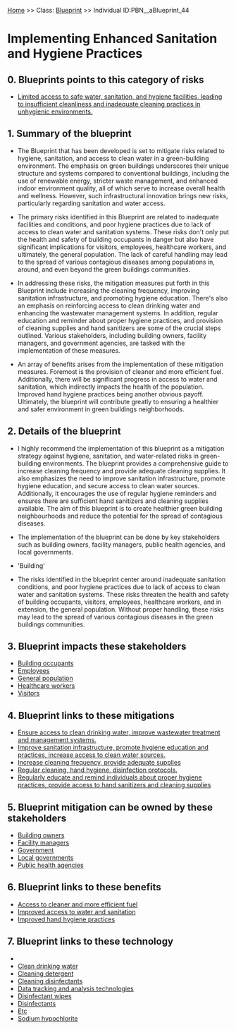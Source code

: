 [Home](https://github.com/mm80843/T3.5/blob/pages/index.md) >> Class: [Blueprint](https://github.com/mm80843/T3.5/tree/main/docs/Blueprint/index.md) >> Individual ID:PBN__aBlueprint_44 

# __Implementing Enhanced Sanitation and Hygiene Practices__

## 0. Blueprints points to this category of risks

* [Limited access to safe water, sanitation, and hygiene facilities, leading to insufficient cleanliness and inadequate cleaning practices in unhygienic environments.](https://github.com/mm80843/T3.5/blob/pages/PBNCategory/PBN__PBNCategory_86.md)

## 1. Summary of the blueprint

* The Blueprint that has been developed is set to mitigate risks related to hygiene, sanitation, and access to clean water in a green-building environment. The emphasis on green buildings underscores their unique structure and systems compared to conventional buildings, including the use of renewable energy, stricter waste management, and enhanced indoor environment quality, all of which serve to increase overall health and wellness. However, such infrastructural innovation brings new risks, particularly regarding sanitation and water access. 

* The primary risks identified in this Blueprint are related to inadequate facilities and conditions, and poor hygiene practices due to lack of access to clean water and sanitation systems. These risks don't only put the health and safety of building occupants in danger but also have significant implications for visitors, employees, healthcare workers, and ultimately, the general population. The lack of careful handling may lead to the spread of various contagious diseases among populations in, around, and even beyond the green buildings communities.

* In addressing these risks, the mitigation measures put forth in this Blueprint include increasing the cleaning frequency, improving sanitation infrastructure, and promoting hygiene education. There's also an emphasis on reinforcing access to clean drinking water and enhancing the wastewater management systems. In addition, regular education and reminder about proper hygiene practices, and provision of cleaning supplies and hand sanitizers are some of the crucial steps outlined. Various stakeholders, including building owners, facility managers, and government agencies, are tasked with the implementation of these measures.

* An array of benefits arises from the implementation of these mitigation measures. Foremost is the provision of cleaner and more efficient fuel. Additionally, there will be significant progress in access to water and sanitation, which indirectly impacts the health of the population. Improved hand hygiene practices being another obvious payoff. Ultimately, the blueprint will contribute greatly to ensuring a healthier and safer environment in green buildings neighborhoods.

## 2. Details of the blueprint

* I highly recommend the implementation of this blueprint as a mitigation strategy against hygiene, sanitation, and water-related risks in green-building environments. The blueprint provides a comprehensive guide to increase cleaning frequency and provide adequate cleaning supplies. It also emphasizes the need to improve sanitation infrastructure, promote hygiene education, and secure access to clean water sources. Additionally, it encourages the use of regular hygiene reminders and ensures there are sufficient hand sanitizers and cleaning supplies available. The aim of this blueprint is to create healthier green building neighbourhoods and reduce the potential for the spread of contagious diseases.

* The implementation of the blueprint can be done by key stakeholders such as building owners, facility managers, public health agencies, and local governments.

* 'Building'

* The risks identified in the blueprint center around inadequate sanitation conditions, and poor hygiene practices due to lack of access to clean water and sanitation systems. These risks threaten the health and safety of building occupants, visitors, employees, healthcare workers, and in extension, the general population. Without proper handling, these risks may lead to the spread of various contagious diseases in the green buildings communities.

## 3. Blueprint impacts these stakeholders

* [Building occupants](https://github.com/mm80843/T3.5/blob/pages/Stakeholder/PBN__Stakeholder_68.md)
* [Employees](https://github.com/mm80843/T3.5/blob/pages/Stakeholder/PBN__Stakeholder_9.md)
* [General population](https://github.com/mm80843/T3.5/blob/pages/Stakeholder/PBN__Stakeholder_97.md)
* [Healthcare workers](https://github.com/mm80843/T3.5/blob/pages/Stakeholder/PBN__Stakeholder_220.md)
* [Visitors](https://github.com/mm80843/T3.5/blob/pages/Stakeholder/PBN__Stakeholder_118.md)

## 4. Blueprint links to these mitigations

* [Ensure access to clean drinking water, improve wastewater treatment and management systems.](https://github.com/mm80843/T3.5/blob/pages/Mitigation/PBN__Mitigation_2549.md)
* [Improve sanitation infrastructure, promote hygiene education and practices, increase access to clean water sources.](https://github.com/mm80843/T3.5/blob/pages/Mitigation/PBN__Mitigation_1896.md)
* [Increase cleaning frequency, provide adequate supplies](https://github.com/mm80843/T3.5/blob/pages/Mitigation/PBN__Mitigation_2525.md)
* [Regular cleaning, hand hygiene, disinfection protocols.](https://github.com/mm80843/T3.5/blob/pages/Mitigation/PBN__Mitigation_2235.md)
* [Regularly educate and remind individuals about proper hygiene practices, provide access to hand sanitizers and cleaning supplies](https://github.com/mm80843/T3.5/blob/pages/Mitigation/PBN__Mitigation_2257.md)

## 5. Blueprint mitigation can be owned by these stakeholders

* [Building owners](https://github.com/mm80843/T3.5/blob/pages/Stakeholder/PBN__Stakeholder_222.md)
* [Facility managers](https://github.com/mm80843/T3.5/blob/pages/Stakeholder/PBN__Stakeholder_73.md)
* [Government](https://github.com/mm80843/T3.5/blob/pages/Stakeholder/PBN__Stakeholder_80.md)
* [Local governments](https://github.com/mm80843/T3.5/blob/pages/Stakeholder/PBN__Stakeholder_166.md)
* [Public health agencies](https://github.com/mm80843/T3.5/blob/pages/Stakeholder/PBN__Stakeholder_566.md)

## 6. Blueprint links to these benefits

* [Access to cleaner and more efficient fuel](https://github.com/mm80843/T3.5/blob/pages/Benef/PBN__Benef_161.md)
* [Improved access to water and sanitation](https://github.com/mm80843/T3.5/blob/pages/Benef/PBN__Benef_281.md)
* [Improved hand hygiene practices](https://github.com/mm80843/T3.5/blob/pages/Benef/PBN__Benef_1320.md)

## 7. Blueprint links to these technology

* [](https://github.com/mm80843/T3.5/blob/pages/Technology/PBN__Technology_22.md)
* [Clean drinking water](https://github.com/mm80843/T3.5/blob/pages/Technology/PBN__Technology_3548.md)
* [Cleaning detergent](https://github.com/mm80843/T3.5/blob/pages/Technology/PBN__Technology_3880.md)
* [Cleaning disinfectants](https://github.com/mm80843/T3.5/blob/pages/Technology/PBN__Technology_3360.md)
* [Data tracking and analysis technologies](https://github.com/mm80843/T3.5/blob/pages/Technology/PBN__Technology_411.md)
* [Disinfectant wipes](https://github.com/mm80843/T3.5/blob/pages/Technology/PBN__Technology_671.md)
* [Disinfectants](https://github.com/mm80843/T3.5/blob/pages/Technology/PBN__Technology_850.md)
* [Etc](https://github.com/mm80843/T3.5/blob/pages/Technology/PBN__Technology_1400.md)
* [Sodium hypochlorite](https://github.com/mm80843/T3.5/blob/pages/Technology/PBN__Technology_3359.md)


